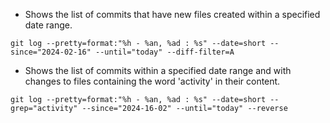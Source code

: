 - Shows the list of commits that have new files created within a specified date range.
```shell
git log --pretty=format:"%h - %an, %ad : %s" --date=short --since="2024-02-16" --until="today" --diff-filter=A
```

- Shows the list of commits within a specified date range and with changes to files containing the word 'activity' in their content.
```shell
git log --pretty=format:"%h - %an, %ad : %s" --date=short --grep="activity" --since="2024-16-02" --until="today" --reverse
```
